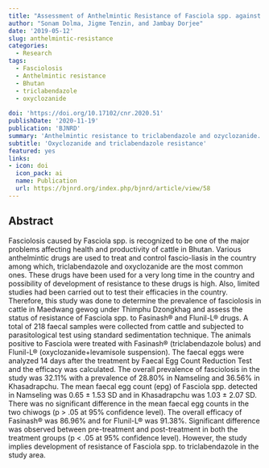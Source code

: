 ```yaml
---
title: "Assessment of Anthelmintic Resistance of Fasciola spp. against Flunil-L® and Fasinash®"
author: "Sonam Dolma, Jigme Tenzin, and Jambay Dorjee"
date: '2019-05-12'
slug: anthelmintic-resistance
categories:
  - Research
tags:
  - Fasciolosis
  - Anthelmintic resistance
  - Bhutan
  - triclabendazole
  - oxyclozanide
  
doi: 'https://doi.org/10.17102/cnr.2020.51'
publishDate: '2020-11-19'
publication: 'BJNRD'
summary: 'Anthelmintic resistance to triclabendazole and ozyclozanide.'
subtitle: 'Oxyclozanide and triclabendazole resistance'
featured: yes
links:
- icon: doi
  icon_pack: ai
  name: Publication
  url: https://bjnrd.org/index.php/bjnrd/article/view/58
---
```


<style type="text/css">
.page-main img {
  box-shadow: 0px 0px 2px 2px rgba( 0, 0, 0, 0.2 );
  #/* ease | ease-in | ease-out | linear */
  transition: transform ease-in-out 1s;
}

.page-main img:hover {
  transform: scale(1.8);
}
</style>


## Abstract 

Fasciolosis caused by Fasciola spp. is recognized to be one of the major problems affecting health and productivity of cattle in Bhutan. Various anthelmintic drugs are used to treat and control fascio-liasis in the country among which, triclabendazole and oxyclozanide are the most common ones. These drugs have been used for a very long time in the country and possibility of development of resistance to these drugs is high. Also, limited studies had been carried out to test their efficacies in the country. Therefore, this study was done to determine the prevalence of fasciolosis in cattle in Maedwang gewog under Thimphu Dzongkhag and assess the status of resistance of Fasciola spp. to Fasinash® and Flunil-L® drugs. A total of 218 faecal samples were collected from cattle and subjected to 
parasitological test using standard sedimentation technique. The animals positive to Fasciola were treated with Fasinash® (triclabendazole bolus) and Flunil-L® (oxyclozanide+levamisole suspension). The faecal eggs were analyzed 14 days after the treatment by Faecal Egg Count Reduction Test and the efficacy was calculated. The overall prevalence of fasciolosis in the study was 32.11% with a 
prevalence of 28.80% in Namseling and 36.56% in Khasadrapchu. The mean faecal egg count (epg) of Fasciola spp. detected in Namseling was 0.65 ± 1.53 SD and in Khasadrapchu was 1.03 ± 2.07 SD. There was no significant difference in the mean faecal egg counts in the two chiwogs (p > .05 at 95% confidence level). The overall efficacy of Fasinash® was 86.96% and for Flunil-L® was 91.38%. Significant difference was observed between pre-treatment and post-treatment in both the treatment groups (p < .05 at 95% confidence level). However, the study implies development of resistance of Fasciola spp. to triclabendazole in the study area.
